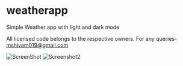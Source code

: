 # weatherapp

Simple Weather app with light and dark mode

All licensed code belongs to the respective owners. For any queries- mshivam019@gmail.com

![ScreenShot](https://github.com/mshivam019/weather-app/blob/main/Screenshot_20220129-221725.jpg?raw=true)
![Screenshot2](https://github.com/mshivam019/weather-app/blob/main/Screenshot_20220129-221713.jpg?raw=true)
